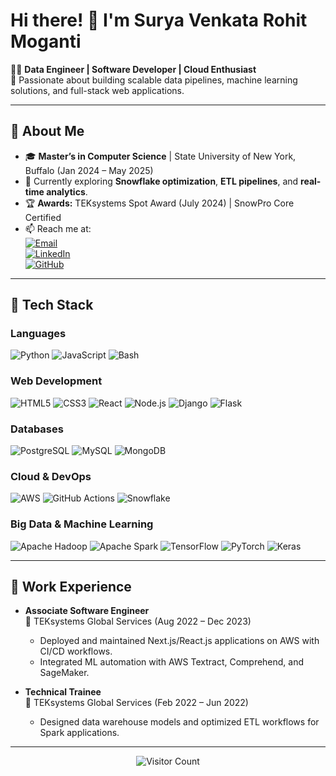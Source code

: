 # Hi there! 👋 I'm Surya Venkata Rohit Moganti

👨‍💻 **Data Engineer | Software Developer | Cloud Enthusiast**  
🔭 Passionate about building scalable data pipelines, machine learning solutions, and full-stack web applications.  

---

## 🌟 About Me
- 🎓 **Master’s in Computer Science** | State University of New York, Buffalo (Jan 2024 – May 2025)
- 🌱 Currently exploring **Snowflake optimization**, **ETL pipelines**, and **real-time analytics**.
- 🏆 **Awards:** TEKsystems Spot Award (July 2024) | SnowPro Core Certified
- 📫 Reach me at:  
  [![Email](https://img.shields.io/badge/Email-D14836?logo=gmail&logoColor=white&style=flat-square)](mailto:rohitsurya9939@gmail.com)  
  [![LinkedIn](https://img.shields.io/badge/LinkedIn-0077B5?logo=linkedin&logoColor=white&style=flat-square)](https://linkedin.com/in/rohit-moganti/)  
  [![GitHub](https://img.shields.io/badge/GitHub-181717?logo=github&logoColor=white&style=flat-square)](https://github.com/rohithmsv)

---

## 🚀 Tech Stack

### **Languages**  
![Python](https://img.shields.io/badge/Python-3776AB?logo=python&logoColor=white&style=flat-square)
![JavaScript](https://img.shields.io/badge/JavaScript-F7DF1E?logo=javascript&logoColor=black&style=flat-square)
![Bash](https://img.shields.io/badge/Bash-4EAA25?logo=gnubash&logoColor=white&style=flat-square)

### **Web Development**  
![HTML5](https://img.shields.io/badge/HTML5-E34F26?logo=html5&logoColor=white&style=flat-square)
![CSS3](https://img.shields.io/badge/CSS3-1572B6?logo=css3&logoColor=white&style=flat-square)
![React](https://img.shields.io/badge/React-61DAFB?logo=react&logoColor=white&style=flat-square)
![Node.js](https://img.shields.io/badge/Node.js-339933?logo=node-dot-js&logoColor=white&style=flat-square)
![Django](https://img.shields.io/badge/Django-092E20?logo=django&logoColor=white&style=flat-square)
![Flask](https://img.shields.io/badge/Flask-000000?logo=flask&logoColor=white&style=flat-square)

### **Databases**  
![PostgreSQL](https://img.shields.io/badge/PostgreSQL-4169E1?logo=postgresql&logoColor=white&style=flat-square)
![MySQL](https://img.shields.io/badge/MySQL-4479A1?logo=mysql&logoColor=white&style=flat-square)
![MongoDB](https://img.shields.io/badge/MongoDB-47A248?logo=mongodb&logoColor=white&style=flat-square)

### **Cloud & DevOps**  
![AWS](https://img.shields.io/badge/AWS-232F3E?logo=amazon-aws&logoColor=white&style=flat-square)
![GitHub Actions](https://img.shields.io/badge/GitHub_Actions-2088FF?logo=github-actions&logoColor=white&style=flat-square)
![Snowflake](https://img.shields.io/badge/Snowflake-29B5E8?logo=snowflake&logoColor=white&style=flat-square)

### **Big Data & Machine Learning**  
![Apache Hadoop](https://img.shields.io/badge/Hadoop-66CCFF?logo=apachehadoop&logoColor=white&style=flat-square)
![Apache Spark](https://img.shields.io/badge/Apache_Spark-E25A1C?logo=apachespark&logoColor=white&style=flat-square)
![TensorFlow](https://img.shields.io/badge/TensorFlow-FF6F00?logo=tensorflow&logoColor=white&style=flat-square)
![PyTorch](https://img.shields.io/badge/PyTorch-EE4C2C?logo=pytorch&logoColor=white&style=flat-square)
![Keras](https://img.shields.io/badge/Keras-D00000?logo=keras&logoColor=white&style=flat-square)

---

## 💼 Work Experience

- **Associate Software Engineer**  
  🏢 TEKsystems Global Services (Aug 2022 – Dec 2023)  
  - Deployed and maintained Next.js/React.js applications on AWS with CI/CD workflows.  
  - Integrated ML automation with AWS Textract, Comprehend, and SageMaker.  

- **Technical Trainee**  
  🏢 TEKsystems Global Services (Feb 2022 – Jun 2022)  
  - Designed data warehouse models and optimized ETL workflows for Spark applications.
---

<div align="center">
  <img src="https://visitor-badge.glitch.me/badge?page_id=rohithmsv.rohithmsv" alt="Visitor Count">
</div>

